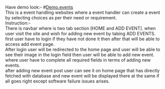 Have demo look:- #[Demo.events](https://letsevents.000webhostapp.com/)  
This is a event handling websites where a event handler can create a event by selecting choices as per their need or requirement.  
Instruction:-  
There is navbar where is two tab section [HOME and ADD EVENT]. when user visit the site and wish for adding new event by tabing ADD EVENTS.  
first user have to login if they have not done it then after that will be able to access add event page.  
After login user will be redirected to the home page and user will be able to see their image in the login field then user will be able to add new event.
where user have to complete all required fields in terms of adding new events.  
after adding new event post user can see it on home page that has directly fetched with database and new event will be displayed there at the same if all goes right except software failure issues arises.

